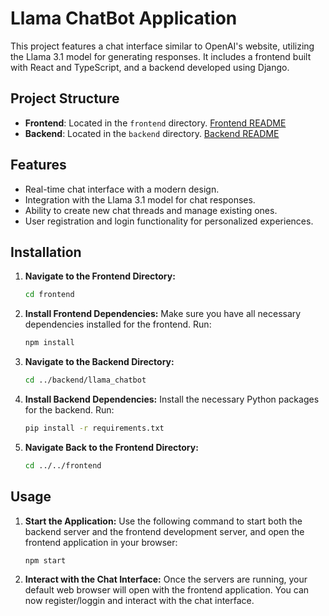 # Llama ChatBot Application

This project features a chat interface similar to OpenAI's website, utilizing the Llama 3.1 model for generating responses. It includes a frontend built with React and TypeScript, and a backend developed using Django.

## Project Structure

- **Frontend**: Located in the `frontend` directory. [Frontend README](./frontend/README.md)
- **Backend**: Located in the `backend` directory. [Backend README](./backend/llama_chatbot/README.md)

## Features

- Real-time chat interface with a modern design.
- Integration with the Llama 3.1 model for chat responses.
- Ability to create new chat threads and manage existing ones.
- User registration and login functionality for personalized experiences.

## Installation

1. **Navigate to the Frontend Directory:**
   ```sh
   cd frontend
   ```

2. **Install Frontend Dependencies:**
   Make sure you have all necessary dependencies installed for the frontend. Run:
   ```sh
   npm install
   ```

3. **Navigate to the Backend Directory:**
   ```sh
   cd ../backend/llama_chatbot
   ```

4. **Install Backend Dependencies:**
   Install the necessary Python packages for the backend. Run:
   ```sh
   pip install -r requirements.txt
   ```

5. **Navigate Back to the Frontend Directory:**
   ```sh
   cd ../../frontend
   ```

## Usage

1. **Start the Application:**
   Use the following command to start both the backend server and the frontend development server, and open the frontend application in your browser:
   ```sh
   npm start
   ```

2. **Interact with the Chat Interface:**
   Once the servers are running, your default web browser will open with the frontend application. You can now register/loggin and interact with the chat interface.
